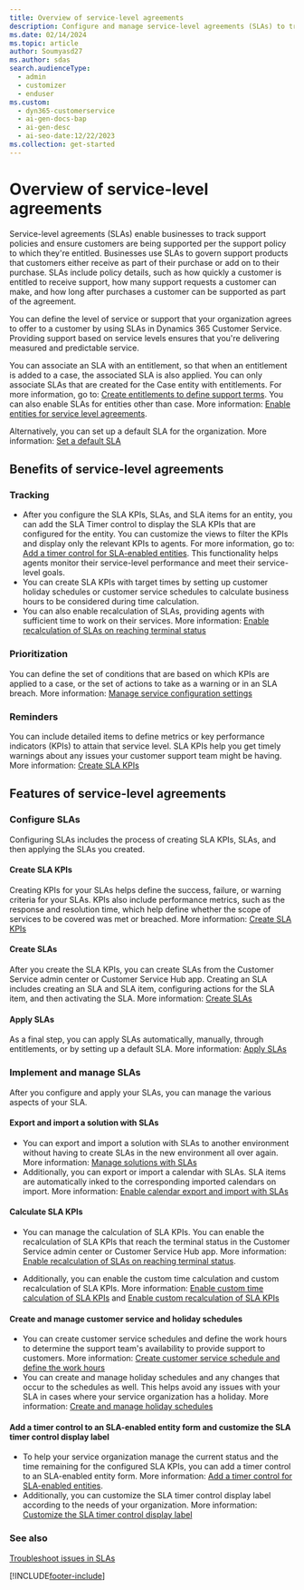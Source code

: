 ```yaml
---
title: Overview of service-level agreements
description: Configure and manage service-level agreements (SLAs) to track support policies and provide customers with measured and predictable service.
ms.date: 02/14/2024
ms.topic: article
author: Soumyasd27
ms.author: sdas
search.audienceType:
  - admin
  - customizer
  - enduser
ms.custom:
  - dyn365-customerservice
  - ai-gen-docs-bap
  - ai-gen-desc
  - ai-seo-date:12/22/2023
ms.collection: get-started
---
```


# Overview of service-level agreements

Service-level agreements (SLAs) enable businesses to track support policies and ensure customers are being supported per the support policy to which they're entitled. Businesses use SLAs to govern support products that customers either receive as part of their purchase or add on to their purchase. SLAs include policy details, such as how quickly a customer is entitled to receive support, how many support requests a customer can make, and how long after purchases a customer can be supported as part of the agreement.

You can define the level of service or support that your organization agrees to offer to a customer by using SLAs in Dynamics 365 Customer Service. Providing support based on service levels ensures that you're delivering measured and predictable service.

You can associate an SLA with an entitlement, so that when an entitlement is added to a case, the associated SLA is also applied. You can only associate SLAs that are created for the Case entity with entitlements. For more information, go to: [Create entitlements to define support terms](../administer/create-entitlement-define-support-terms-customer.md#create-entitlements-to-define-support-terms). You can also enable SLAs for entities other than case. More information: [Enable entities for service level agreements](../administer/enable-entities-service-level-agreements.md#enable-entities-for-service-level-agreements).

Alternatively, you can set up a default SLA for the organization. More information: [Set a default SLA](../administer/apply-slas.md#set-a-default-sla)

## Benefits of service-level agreements

### Tracking

- After you configure the SLA KPIs, SLAs, and SLA items for an entity, you can add the SLA Timer control to display the SLA KPIs that are configured for the entity. You can customize the views to filter the KPIs and display only the relevant KPIs to agents. For more information, go to: [Add a timer control for SLA-enabled entities](../administer/add-timer-control-case-form-track-time-against-sla.md#add-a-timer-control-for-sla-enabled-entities). This functionality helps agents monitor their service-level performance and meet their service-level goals.
- You can create SLA KPIs with target times by setting up customer holiday schedules or customer service schedules to calculate business hours to be considered during time calculation. 
- You can also enable recalculation of SLAs, providing agents with sufficient time to work on their services. More information: [Enable recalculation of SLAs on reaching terminal status](../administer/enable-sla-recalculation.md#enable-recalculation-of-slas-on-reaching-terminal-status)

### Prioritization

You can define the set of conditions that are based on which KPIs are applied to a case, or the set of actions to take as a warning or in an SLA breach. More information: [Manage service configuration settings](/power-platform/admin/system-settings-dialog-box-service-tab)

### Reminders

You can include detailed items to define metrics or key performance indicators (KPIs) to attain that service level. SLA KPIs help you get timely warnings about any issues your customer support team might be having. More information: [Create SLA KPIs](../administer/define-service-level-agreements.md#create-sla-kpis)

## Features of service-level agreements

### Configure SLAs

Configuring SLAs includes the process of creating SLA KPIs, SLAs, and then applying the SLAs you created.

#### Create SLA KPIs

Creating KPIs for your SLAs helps define the success, failure, or warning criteria for your SLAs. KPIs also include performance metrics, such as the response and resolution time, which help define whether the scope of services to be covered was met or breached. More information: [Create SLA KPIs <a name="create-sla-kpis"></a>](../administer/define-service-level-agreements.md)

#### Create SLAs

After you create the SLA KPIs, you can create SLAs from the Customer Service admin center or Customer Service Hub app. Creating an SLA includes creating an SLA and SLA item, configuring actions for the SLA item, and then activating the SLA. More information: [Create SLAs <a name="create-slas"></a>](../administer/define-service-level-agreements.md)

#### Apply SLAs

As a final step, you can apply SLAs automatically, manually, through entitlements, or by setting up a default SLA. More information: [Apply SLAs](../administer/apply-slas.md#apply-slas)

### Implement and manage SLAs

After you configure and apply your SLAs, you can manage the various aspects of your SLA.

#### Export and import a solution with SLAs

- You can export and import a solution with SLAs to another environment without having to create SLAs in the new environment all over again. More information: [Manage solutions with SLAs](../administer/manage-solution.md)
- Additionally, you can export or import a calendar with SLAs. SLA items are automatically inked to the corresponding imported calendars on import. More information: [Enable calendar export and import with SLAs](../administer/export-import-solution.md#enable-calendar-export-and-import-with-slas)

#### Calculate SLA KPIs

- You can manage the calculation of SLA KPIs. You can enable the recalculation of SLA KPIs that reach the terminal status in the Customer Service admin center or Customer Service Hub app. More information: [Enable recalculation of SLAs on reaching terminal status](../administer/enable-sla-recalculation.md#enable-recalculation-of-slas-on-reaching-terminal-status). 

- Additionally, you can enable the custom time calculation and custom recalculation of SLA KPIs. More information: [Enable custom time calculation of SLA KPIs](../administer/enable-sla-custom-time-calculation.md#enable-custom-time-calculation-of-sla-kpis) and [Enable custom recalculation of SLA KPIs](../administer/enable-sla-force-recalculation.md#enable-custom-recalculation-of-sla-kpis)

#### Create and manage customer service and holiday schedules

- You can create customer service schedules and define the work hours to determine the support team's availability to provide support to customers. More information: [Create customer service schedule and define the work hours](../administer/create-customer-service-schedule-define-work-hours.md#create-customer-service-schedule-and-define-the-work-hours)
- You can create and manage holiday schedules and any changes that occur to the schedules as well. This helps avoid any issues with your SLA in cases where your service organization has a holiday. More information: [Create and manage holiday schedules](../administer/set-up-holiday-schedule.md#create-and-manage-holiday-schedules)

#### Add a timer control to an SLA-enabled entity form and customize the SLA timer control display label

- To help your service organization manage the current status and the time remaining for the configured SLA KPIs, you can add a timer control to an SLA-enabled entity form. More information: [Add a timer control for SLA-enabled entities](../administer/add-timer-control-case-form-track-time-against-sla.md#add-a-timer-control-for-sla-enabled-entities). 
- Additionally, you can customize the SLA timer control display label according to the needs of your organization. More information: [Customize the SLA timer control display label](../administer/add-timer-control-case-form-track-time-against-sla.md#customize-the-sla-timer-control-display-label)


### See also

[Troubleshoot issues in SLAs](../troubleshoot-sla-issues.md)  


[!INCLUDE[footer-include](../../includes/footer-banner.md)]
